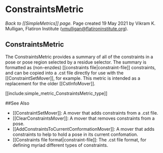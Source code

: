 # ConstraintsMetric
*Back to [[SimpleMetrics]] page.*
Page created 19 May 2021 by Vikram K. Mulligan, Flatiron Institute (vmulligan@flatironinstitute.org).

## ConstraintsMetric

The ConstraintsMetric provides a summary of all of the constraints in a pose or pose region selected by a residue
selector.  The summary is formatted as (non-enzdes) [[constraints file|constraint-file]] constraints, and can be copied
into a .cst file directly for use with the [[ConstraintSetMover]], for example.  This metric is intended as a replacement
for the older [[CstInfoMover]].

[[include:simple_metric_ConstraintsMetric_type]]

##See Also

* [[ConstraintSetMover]]: A mover that adds constraints from a .cst file.
* [[ClearConstraintsMover]]: A mover that removes constraints from a pose.
* [[AddConstraintsToCurrentConformationMover]]: A mover that adds constraints to help to hold a pose in its current confomation.
* [[Constraints file format|constraint-file]]: The .cst file format, for defining myriad different types of constraints.